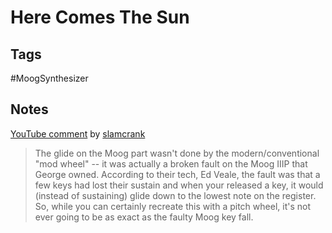 # Here Comes The Sun

## Tags
 #MoogSynthesizer

## Notes

[YouTube comment](https://www.youtube.com/watch?v=QpiTaxq4oU8&lc=Ugzjh7TOziDbAYR4yht4AaABAg) by [slamcrank](https://www.youtube.com/channel/UCL9WxzqihaIDQYkZvROXGHg)

> The glide on the Moog part wasn't done by the modern/conventional "mod wheel" -- it was actually a broken fault on the Moog IIIP that George owned. According to their tech, Ed Veale, the fault was that a few keys had lost their sustain and when your released a key, it would (instead of sustaining) glide down to the lowest note on the register. So, while you can certainly recreate this with a pitch wheel, it's not ever going to be as exact as the faulty Moog key fall.